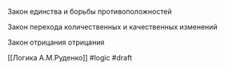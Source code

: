 Закон единства и борьбы противоположностей 

Закон перехода количественных и качественных изменений 

Закон отрицания отрицания 

[[Логика А.М.Руденко]]
#logic
#draft
